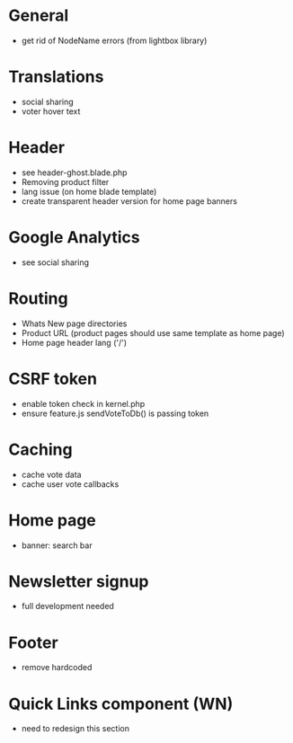 
# General
- get rid of NodeName errors (from lightbox library)

# Translations 
- social sharing
- voter hover text

# Header
- see header-ghost.blade.php
- Removing product filter
- lang issue (on home blade template)
- create transparent header version for home page banners

# Google Analytics
- see social sharing

# Routing
- Whats New page directories
- Product URL (product pages should use same template as home page)
- Home page header lang ('/')

# CSRF token
- enable token check in kernel.php
- ensure feature.js sendVoteToDb() is passing token

# Caching
- cache vote data
- cache user vote callbacks

# Home page
- banner: search bar

# Newsletter signup
- full development needed

# Footer 
- remove hardcoded

# Quick Links component (WN)
- need to redesign this section

